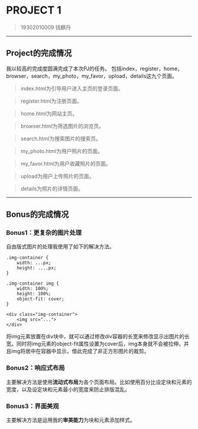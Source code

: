 # PROJECT 1
> 19302010009 钱麒丹

-----
## Project的完成情况
我以较高的完成度圆满完成了本次PJ的任务。
包括index，register，home，browser，search，my_photo，my_favor，upload，details这九个页面。
> index.html为引导用户进入主页的登录页面。

> register.html为注册页面。

> home.html为网站主页。

> browser.html为筛选图片的浏览页。

> search.html为搜索图片的搜索页。

> my_photo.html为用户照片的页面。

> my_favor.html为用户收藏照片的页面。

> upload为用户上传照片的页面。

> details为照片的详情页面。

-----
## Bonus的完成情况
### Bonus1：更复杂的图片处理
自由版式图片的处理我使用了如下的解决方法。
```
.img-container {
    width: ...px;
    height: ....px;
}

.img-container img {
    width: 100%;
    height: 100%;
    object-fit: cover;
}

<div class="img-container">
    <img src="...">
</div>
```
将img元素放置在div块中，就可以通过修改div容器的长宽来修改显示出图片的长宽。同时将img元素的object-fit属性设置为cover后，img本身就不会被拉伸，并且img将居中在容器中显示，借此完成了非正方形图片的裁剪。
### Bonus2：响应式布局
主要解决方法是使用**流动式布局**为各个页面布局。比如使用百分比设定块和元素的宽度，以及设定块和元素最小的宽度来防止排版混乱。
### Bonus3：界面美观
主要解决方法是运用我的**审美能力**为块和元素添加样式。